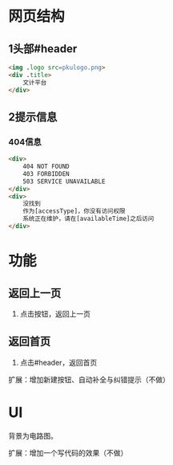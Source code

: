 # 网页结构
## 1头部#header

```html
<img .logo src=pkulogo.png>
<div .title>
    文计平台
</div>
```

## 2提示信息

### 404信息

```html
<div>
    404 NOT FOUND
    403 FORBIDDEN
    503 SERVICE UNAVAILABLE
</div>
<div>
    没找到
    作为[accessType]，你没有访问权限
    系统正在维护，请在[availableTime]之后访问
</div>
```

# 功能

## 返回上一页

1. 点击按钮，返回上一页

## 返回首页

1. 点击#header，返回首页



扩展：增加新建按钮、自动补全与纠错提示（不做）

# UI

背景为电路图。

扩展：增加一个写代码的效果（不做）

